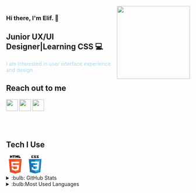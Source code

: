 <img src="https://media.giphy.com/media/R1n1g4njkOOVFz9Yo0/giphy.gif" aLign="right" width="200" height="200">


### Hi there, I'm Elif. :woman:

## Junior UX/UI Designer|Learning CSS :computer:


<font color="lightblue"> I am interested in user interface experience and design. </font>


## Reach out to me

[<img height="32" width="32" src="https://unpkg.com/simple-icons@v5/icons/linkedin.svg"/>][linkedin]
[<img height="32" width="32" src="https://unpkg.com/simple-icons@v5/icons/behance.svg"/>][behance]
[<img height="32" width="32" src="https://unpkg.com/simple-icons@v5/icons/instagram.svg"/>][instagram]

[linkedin]:https://www.linkedin.com/in/elifozdemir95/
[behance]: https://www.behance.net/elifozzdemir
[instagram]: https://www.instagram.com/ux.elif/

<br />
<br />

## Tech I Use

<img src="https://raw.githubusercontent.com/github/explore/80688e429a7d4ef2fca1e82350fe8e3517d3494d/topics/html/html.png" width="50" height="50">
<img src="https://raw.githubusercontent.com/github/explore/80688e429a7d4ef2fca1e82350fe8e3517d3494d/topics/css/css.png" width="50" height="50">


<details>
<summary>:bulb: GitHub Stats</summary>
<img src="https://github-readme-stats.vercel.app/api?username=elifozzdmr&show_icons=true&theme=radical">
</details>



<details>
<summary>:bulb:Most Used Languages</summary>
<img src="https://github-readme-stats.vercel.app/api/top-langs/?username=elifozzdmr&layout=compact">
</details>

